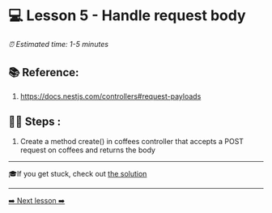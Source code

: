 # 💻 Lesson 5 - Handle request body

###### ⏰ Estimated time: 1-5 minutes

## 📚 Reference:

1. https://docs.nestjs.com/controllers#request-payloads

## 🏋️‍♀️ Steps :

1. Create a method create() in coffees controller that accepts a POST request on coffees and returns the body

---

🎓If you get stuck, check out [the solution](SOLUTION.md)

---

[➡️ Next lesson ➡️](../Lesson5/LESSON.md)
